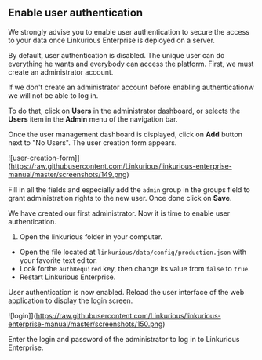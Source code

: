 ## Enable user authentication

<div class="alert alert-info">
  We strongly advise you to enable user authentication to secure the access to your data once Linkurious Enterprise is deployed on a server.
</div>

By default, user authentication is disabled. The unique user can do everything he wants and everybody can access the platform. First, we must create an administrator account.

<div class="alert alert-warning">
  If we don't create an administrator account before enabling authenticationw we will not be able to log in.
</div>

To do that, click on **Users** in the administrator dashboard, or selects the **Users** item in the **Admin** menu of the navigation bar. 

Once the user management dashboard is displayed, click on **Add** button next to "No Users". The user creation form appears.

![user-creation-form]](https://raw.githubusercontent.com/Linkurious/linkurious-enterprise-manual/master/screenshots/149.png)

Fill in all the fields and especially add the `admin` group in the groups field to grant administration rights to the new user. Once done click on **Save**.

We have created our first administrator. Now it is time to enable user authentication.

1. Open the linkurious folder in your computer.
- Open the file located at `linkurious/data/config/production.json` with your favorite text editor.
- Look forthe  `authRequired` key, then change its value from `false` to `true`.
- Restart Linkurious Enterprise.

User authentication is now enabled. Reload the user interface of the web application to display the login screen.

![login]](https://raw.githubusercontent.com/Linkurious/linkurious-enterprise-manual/master/screenshots/150.png)

Enter the login and password of the administrator to log in to Linkurious Enterprise.
